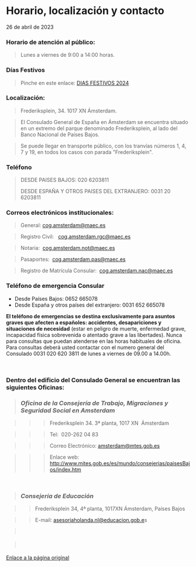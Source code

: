   Horario, localización y contacto
================================

   26 de abril de 2023    
>   
> 

### **Horario de atención al público​:**


> Lunes a viernes de 9:00 a 14:00 horas.
> 
> 

### Días Festivos


> ​​​Pinche en este enlace: ​​[DIAS FESTIVOS 2024](https://www.exteriores.gob.es/Consulados/amsterdam/es/Consulado/Documents/D%C3%ADas%20Festivos%202024.pdf)​​​​​
> 
> 

### Localización​​:


> Frederiksplein, 34. 1017 XN Ámsterdam. 
> 
> 


> El Consulado General de España en Ámsterdam se encuentra situado en un extremo del parque denominado Frederiksplein, al lado del Banco Nacional de Países Bajos. 
> 
> 


> Se puede llegar en transporte público, con los tranvías números 1, 4, 7 y 19, en todos los casos con parada "Frederiksplein". 
> 
> 

### Teléfono​


> ​DESDE PAISES BAJOS: 020 6203811
> 
> DESDE ESPAÑA Y OTROS PAISES DEL EXTRANJERO: 0031 20 6203811
> 
> 

### Correos electrónicos institucionales:


> General: [cog.amsterdam@maec.es](mailto:cog.amsterdam@maec.es) 
> 
> 


> Registro Civil:   [cog.amsterdam.rgc@maec.es](mailto:cog.amsterdam@maec.es)
> 
> 


> Notaria:  [cog.amsterdam.not@maec.es](mailto:cog.amsterdam@maec.es)
> 
> 


> Pasaportes:  [cog.amsterdam.pas@maec.es](mailto:cog.amsterdam@maec.es)
> 
> 


> ​Registro de Matrícula Consular:  [cog.amsterdam.nac@maec.es](mailto:cog.amsterdam@maec.es)​
> 
> 

### Teléfono de emergencia Consular​

* Desde Países Bajos: 0652 6​65078
* Desde España y otros países del extranjero: 0031 652 665078

**El teléfono de emergencias se destina exclusivamente para asuntos graves que afecten a españoles: accidentes, desapariciones y situaciones de necesidad** (estar en peligro de muerte, enfermedad grave, incapacidad física sobrevenida o atentado grave a las libertades). Nunca para consultas que puedan atenderse en las horas habituales de oficina. Para consultas deberá usted contactar con el numero general del Consulado 0031 020 620 3811 de lunes a viernes de 09.00 a 14.00h.  
  
​  


### Dentro del edificio del Consulado General se encuentran las siguientes Oficinas:​


> ### *Oficina de la Consejería de Trabajo, Migraciones y Seguridad Social en Amsterdam*​
> 
> 


> 
> > 
> > > ​​Frederiksplein 34. 3ª planta, 1017 XN  Ámsterdam
> > 
> > 
> 
> 


> 
> > 
> > > Tel:  020-262 04 83
> > 
> > 
> 
> 


> 
> > 
> > > Correo Electrónico: amsterdam@mtes.gob.es
> > 
> > 
> 
> 


> 
> > 
> > > ​Enlace web: ​<http://www.mites.gob.es/es/mundo/consejerias/paisesBajos/index.htm>
> > 
> > 
> 
> 

**​​**
> ### *Consejería de Educación*
> 
> 


> 
> > ​​​​Frederiksplein 34, 4ª planta, 1017XN Ámsterdam, Países Bajos
> 
> 


> 
> > ​​E-mail: [asesoriaholanda.nl@educacion.gob.e](mailto:asesoriaholanda.nl@educacion.gob.es)s
> > 
> > 
> 
> 


> ​  
>   
>   
>   
>   
> 


>   
> 
> 
> #### ​
> 
> 

   [Enlace a la página original](https://www.exteriores.gob.es/Consulados/amsterdam/es/Consulado/Paginas/Horario,-localizaci%c3%b3n-y-contacto.aspx)